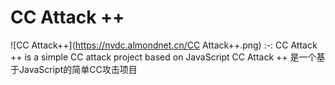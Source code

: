 # CC Attack ++
![CC Attack++](https://nvdc.almondnet.cn/CC Attack++.png)
:-:
CC Attack ++ is a simple CC attack project based on JavaScript
CC Attack ++ 是一个基于JavaScript的简单CC攻击项目
